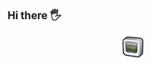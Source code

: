 <h2>Hi there 🖐</h2>
<p align="center">
  
  <img src="62417_coding_web_icon.png" width="50" />
</p>
